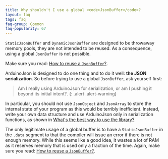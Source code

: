```yaml
---
title: Why shouldn't I use a global <code>JsonBuffer</code>?
layout: faq
tags: faq
faq-group: Common
faq-popularity: 67
---
```


`StaticJsonBuffer` and `DynamicJsonBuffer` are designed to be throwaway memory pools, they are not intended to be reused.
As a consequence, using a global `JsonBuffer` is not possible.

Make sure you read: [How to reuse a `JsonBuffer`?]({{site.baseurl}}/faq/how-to-reuse-a-jsonbuffer/).

ArduinoJson is designed to do one thing and to do it well: **the JSON serialization**.
So before trying to use a global `JsonBuffer`, ask yourself first:

> Am I really using ArduinoJson for serialization, or am I pushing it beyond its initial intent?.
{: .alert .alert-warning}

In particular, you should not use `JsonObject` and `JsonArray` to store the internal state of your program as this would be terribly inefficient. Instead, write your own data structure and use ArduinoJson only in serialization functions, as shown in [What's the best way to use the library?]({{site.baseurl}}/faq/whats-the-best-way-to-use-the-library/)

The only legitimate usage of a global buffer is to have a `StaticJsonBuffer` in the `.data` segment to that the compiler will issue an error if there is not enough memory. While this seems like a good idea, it wastes a lot of RAM as it reserves memory that is used only a fraction of the time. Again, make sure you read: [How to reuse a `JsonBuffer`?]({{site.baseurl}}/faq/how-to-reuse-a-jsonbuffer/).